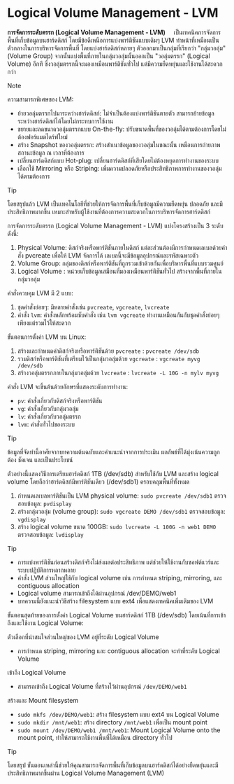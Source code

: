 # Logical Volume Management - LVM
<b>การจัดการระดับตรรก (Logical Volume Management - LVM) </b>
&nbsp;&nbsp;&nbsp;&nbsp;เป็นเทคนิคการจัดการพื้นที่เก็บข้อมูลบนฮาร์ดดิสก์ โดยมีข้อดีเหนือการแบ่งพาร์ติชันแบบเดิมๆ LVM ทำหน้าที่เหมือนเป็นตัวกลางในการบริหารจัดการพื้นที่ โดยแบ่งฮาร์ดดิสก์หลายๆ ตัวออกมาเป็นกลุ่มที่เรียกว่า "กลุ่มวอลุ่ม" (Volume Group) จากนั้นแบ่งพื้นที่ภายในกลุ่มวอลุ่มนั้นออกเป็น "วอลุ่มตรรก" (Logical Volume) อีกที ซึ่งวอลุ่มตรรกนี้จะมองเหมือนพาร์ติชันทั่วไป แต่มีความยืดหยุ่นและใช้งานได้สะดวกกว่า

> [!NOTE] 
>ความสามารถพิเศษของ LVM:
>- ย้ายวอลุ่มตรรกไปมาระหว่างฮาร์ดดิสก์: ไม่จำเป็นต้องแบ่งพาร์ติชันตายตัว สามารถย้ายข้อมูลระหว่างฮาร์ดดิสก์ได้โดยไม่กระทบการใช้งาน
>- ขยายและลดขนาดวอลุ่มตรรกแบบ On-the-fly: ปรับขนาดพื้นที่ของวอลุ่มได้ตามต้องการโดยไม่ต้องฟอร์แมตไดร์ฟใหม่
>- สร้าง Snapshot ของวอลุ่มตรรก: สร้างสำเนาข้อมูลของวอลุ่มในขณะนั้น เหมือนการถ่ายภาพสถานะข้อมูล ณ เวลาที่ต้องการ
>- เปลี่ยนฮาร์ดดิสก์แบบ Hot-plug: เปลี่ยนฮาร์ดดิสก์ที่เสียโดยไม่ต้องหยุดการทำงานของระบบ
>- เลือกใช้ Mirroring หรือ Striping: เพิ่มความปลอดภัยหรือประสิทธิภาพการทำงานของวอลุ่มได้ตามต้องการ

>[!TIP]
>โดยสรุปแล้ว LVM เป็นเทคโนโลยีที่ช่วยให้การจัดการพื้นที่เก็บข้อมูลมีความยืดหยุ่น ปลอดภัย และมีประสิทธิภาพมากขึ้น เหมาะสำหรับผู้ใช้งานที่ต้องการความสะดวกในการบริหารจัดการฮาร์ดดิสก์

การจัดการระดับตรรก (Logical Volume Management - LVM) แบ่งโครงสร้างเป็น 3 ระดับดังนี้:

1. Physical Volume: ดิสก์จริงหรือพาร์ติชันภายในดิสก์ แต่ละส่วนต้องมีการกำหนดเลเบลด้วยคำสั่ง pvcreate เพื่อให้ LVM จัดการได้ เลเบลนี้จะมีข้อมูลอุปกรณ์และรหัสเฉพาะตัว
2. Volume Group: กลุ่มของดิสก์หรือพาร์ติชันที่ถูกรวมเข้าด้วยกันเพื่อบริหารพื้นที่แบบรวมศูนย์
3. Logical Volume : หน่วยเก็บข้อมูลเสมือนที่มองเหมือนพาร์ติชันทั่วไป สร้างจากพื้นที่ภายในกลุ่มวอลุ่ม

คำสั่งควบคุม LVM มี 2 แบบ:

1. ชุดคำสั่งย่อยๆ: มีหลายคำสั่งเช่น `pvcreate`, `vgcreate`, `lvcreate`
2. คำสั่ง `lvm`: คำสั่งหลักพร้อมซับคำสั่ง เช่น `lvm vgcreate` ทำงานเหมือนกันกับชุดคำสั่งย่อยๆ เพียงแต่รวมไว้ให้สะดวก
 
ขั้นตอนการตั้งค่า LVM บน Linux:

1. สร้างและกำหนดค่าดิสก์จริงหรือพาร์ติชันด้วย `pvcreate` : `pvcreate /dev/sdb`
2. รวมดิสก์หรือพาร์ติชันที่เตรียมไว้เป็นกลุ่มวอลุ่มด้วย `vgcreate` : `vgcreate myvg /dev/sdb`
3. สร้างวอลุ่มตรรกภายในกลุ่มวอลุ่มด้วย `lvcreate` : `lvcreate -L 10G -n mylv myvg`

คำสั่ง LVM จะขึ้นต้นด้วยอักษรที่แสดงระดับการทำงาน:

- `pv`: คำสั่งเกี่ยวกับดิสก์จริงหรือพาร์ติชัน
- `vg`: คำสั่งเกี่ยวกับกลุ่มวอลุ่ม
- `lv`: คำสั่งเกี่ยวกับวอลุ่มตรรก
- `lvm`: คำสั่งทั่วไปของระบบ

>[!TIP]
>ข้อมูลที่จัดทำนี้อาศัยจากบทความต้นฉบับและคำแนะนำจากการประเมิน ผลลัพธ์ที่ได้มุ่งเน้นความถูกต้อง ชัดเจน และเป็นประโยชน์


ตัวอย่างนี้แสดงวิธีการเตรียมฮาร์ดดิสก์ 1TB (/dev/sdb) สำหรับใช้กับ LVM และสร้าง logical volume โดยถือว่าฮาร์ดดิสก์มีพาร์ติชันเดียว (/dev/sdb1) ครอบคลุมพื้นที่ทั้งหมด
1. กำหนดเลเบลพาร์ติชันเป็น LVM physical volume: `sudo pvcreate /dev/sdb1`
ตรวจสอบข้อมูล: `pvdisplay`
2. สร้างกลุ่มวอลุ่ม (volume group): `sudo vgcreate DEMO /dev/sdb1`
ตรวจสอบข้อมูล: `vgdisplay`
4. สร้าง logical volume ขนาด 100GB: `sudo lvcreate -L 100G -n web1 DEMO` ตรวจสอบข้อมูล: `lvdisplay`

 
>[!TIP]
>- การแบ่งพาร์ติชันก่อนสร้างดิสก์จริงไม่ส่งผลต่อประสิทธิภาพ แต่ช่วยให้ใช้งานกับซอฟต์แวร์และระบบปฏิบัติการหลากหลาย
>- คำสั่ง LVM ส่วนใหญ่ใช้กับ logical volume เช่น การกำหนด striping, mirroring, และ contiguous allocation
>- Logical volume สามารถเข้าถึงได้ผ่านอุปกรณ์ /dev/DEMO/web1
>- บทความนี้ยังแนะนำวิธีสร้าง filesystem แบบ ext4 เพื่อแสดงเทคนิคเพิ่มเติมของ LVM

ขั้นตอนสุดท้ายของการตั้งค่า Logical Volume บนฮาร์ดดิสก์ 1TB (/dev/sdb) โดยเน้นที่การเข้าถึงและใช้งาน Logical Volume:

ตัวเลือกที่น่าสนใจส่วนใหญ่ของ LVM อยู่ที่ระดับ Logical Volume
- การกำหนด striping, mirroring และ contiguous allocation จะทำที่ระดับ Logical Volume

เข้าถึง Logical Volume
- สามารถเข้าถึง Logical Volume ที่สร้างไว้ผ่านอุปกรณ์ `/dev/DEMO/web1`

สร้างและ Mount filesystem
- `sudo mkfs /dev/DEMO/web1`: สร้าง filesystem แบบ ext4 บน Logical Volume
- `sudo mkdir /mnt/web1`: สร้าง directory `/mnt/web1` เพื่อเป็น mount point
- `sudo mount /dev/DEMO/web1 /mnt/web1`: Mount Logical Volume onto the mount point, ทำให้สามารถใช้งานพื้นที่ได้เหมือน directory ทั่วไป

> [!TIP]
>โดยสรุป ขั้นตอนเหล่านี้ช่วยให้คุณสามารถจัดการพื้นที่เก็บข้อมูลบนฮาร์ดดิสก์ได้อย่างยืดหยุ่นและมีประสิทธิภาพมากขึ้นผ่าน Logical Volume Management (LVM)